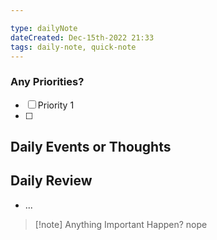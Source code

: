 ```yaml
---

type: dailyNote
dateCreated: Dec-15th-2022 21:33
tags: daily-note, quick-note
---
```




### Any Priorities?

- [ ] Priority 1
- [ ]  







## Daily Events or Thoughts






## Daily Review

- ...


>[!note] Anything Important Happen?
>nope

